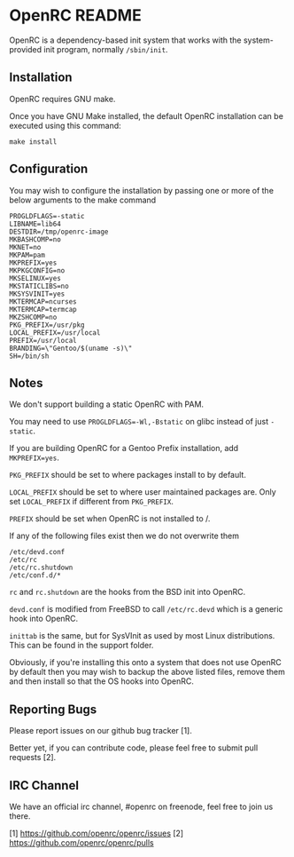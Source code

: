 OpenRC README
=============

OpenRC is a dependency-based init system that works with the
system-provided init program, normally `/sbin/init`.

## Installation

OpenRC requires GNU make.

Once you have GNU Make installed, the default OpenRC installation can be
executed using this command:

`make install`

## Configuration

You may wish to configure the installation by passing one or more of the
below arguments to the make command

```
PROGLDFLAGS=-static
LIBNAME=lib64
DESTDIR=/tmp/openrc-image
MKBASHCOMP=no
MKNET=no
MKPAM=pam
MKPREFIX=yes
MKPKGCONFIG=no
MKSELINUX=yes
MKSTATICLIBS=no
MKSYSVINIT=yes
MKTERMCAP=ncurses
MKTERMCAP=termcap
MKZSHCOMP=no
PKG_PREFIX=/usr/pkg
LOCAL_PREFIX=/usr/local
PREFIX=/usr/local
BRANDING=\"Gentoo/$(uname -s)\"
SH=/bin/sh
```

## Notes

We don't support building a static OpenRC with PAM.

You may need to use `PROGLDFLAGS=-Wl,-Bstatic` on glibc instead of just `-static`.

If you are building OpenRC for a Gentoo Prefix installation, add `MKPREFIX=yes`.

`PKG_PREFIX` should be set to where packages install to by default.

`LOCAL_PREFIX` should be set to where user maintained packages are.
Only set `LOCAL_PREFIX` if different from `PKG_PREFIX`.

`PREFIX` should be set when OpenRC is not installed to /.

If any of the following files exist then we do not overwrite them

```
/etc/devd.conf
/etc/rc
/etc/rc.shutdown
/etc/conf.d/*
```

`rc` and `rc.shutdown` are the hooks from the BSD init into OpenRC.

`devd.conf` is modified from FreeBSD to call `/etc/rc.devd` which is a
generic hook into OpenRC.

`inittab` is the same, but for SysVInit as used by most Linux distributions.
This can be found in the support folder.

Obviously, if you're installing this onto a system that does not use
OpenRC by default then you may wish to backup the above listed files,
remove them and then install so that the OS hooks into OpenRC.

## Reporting Bugs

Please report issues on our github bug tracker [1].

Better yet, if you can contribute code, please feel free to submit pull
requests [2].

## IRC Channel

We have an official irc channel, #openrc on freenode, feel free to join
us there.

[1]	https://github.com/openrc/openrc/issues
[2]	https://github.com/openrc/openrc/pulls
